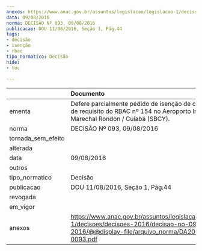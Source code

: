 ```yaml
---
anexos: https://www.anac.gov.br/assuntos/legislacao/legislacao-1/decisoes/decisoes-2016/decisao-no-093-09-08-2016/@@display-file/arquivo_norma/DA2016-0093.pdf
data: 09/08/2016
norma: DECISÃO Nº 093, 09/08/2016
publicacao: DOU 11/08/2016, Seção 1, Pág.44
tags:
- decisão
- isenção
- rbac
tipo_normatico: Decisão
hide: 
- toc 
 
---
```


|                    | Documento                                                                                                                                              |
|:-------------------|:-------------------------------------------------------------------------------------------------------------------------------------------------------|
| ementa             | Defere parcialmente pedido de isenção de cumprimento de requisito do RBAC nº 154 no Aeroporto Internacional Marechal Rondon / Cuiabá (SBCY).           |
| norma              | DECISÃO Nº 093, 09/08/2016                                                                                                                             |
| tornada_sem_efeito |                                                                                                                                                        |
| alterada           |                                                                                                                                                        |
| data               | 09/08/2016                                                                                                                                             |
| outros             |                                                                                                                                                        |
| tipo_normatico     | Decisão                                                                                                                                                |
| publicacao         | DOU 11/08/2016, Seção 1, Pág.44                                                                                                                        |
| revogada           |                                                                                                                                                        |
| em_vigor           |                                                                                                                                                        |
| anexos             | https://www.anac.gov.br/assuntos/legislacao/legislacao-1/decisoes/decisoes-2016/decisao-no-093-09-08-2016/@@display-file/arquivo_norma/DA2016-0093.pdf |